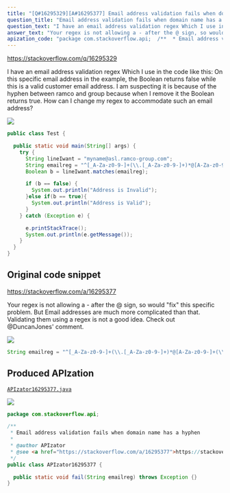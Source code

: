 ```yaml
---
title: "[Q#16295329][A#16295377] Email address validation fails when domain name has a hyphen"
question_title: "Email address validation fails when domain name has a hyphen"
question_text: "I have an email address validation regex Which I use in the code like this: On this specific email address in the example, the Boolean returns false while this is a valid customer email address. I am suspecting it is because of the hyphen between ramco and group because when I remove it the Boolean returns true. How can I change my regex to accommodate such an email address?"
answer_text: "Your regex is not allowing a - after the @ sign, so would \"fix\" this specific problem. But Email addresses are much more complicated than that. Validating them using a regex is not a good idea. Check out @DuncanJones' comment."
apization_code: "package com.stackoverflow.api;  /**  * Email address validation fails when domain name has a hyphen  *  * @author APIzator  * @see <a href=\"https://stackoverflow.com/a/16295377\">https://stackoverflow.com/a/16295377</a>  */ public class APIzator16295377 {    public static void fail(String emailreg) throws Exception {} }"
---
```


https://stackoverflow.com/q/16295329

I have an email address validation regex Which I use in the code like this:
On this specific email address in the example, the Boolean returns false while this is a valid customer email address.
I am suspecting it is because of the hyphen between ramco and group because when I remove it the Boolean returns true.
How can I change my regex to accommodate such an email address?


<div class="code-logo"><img src="/stackoverflow.png" /></div>

```java
public class Test {

  public static void main(String[] args) {
    try {
      String lineIwant = "myname@asl.ramco-group.com";
      String emailreg = "^[_A-Za-z0-9-]+(\\.[_A-Za-z0-9-]+)*@[A-Za-z0-9]+(\\.[A-Za-z0-9]+)*(\\.[A-Za-z]{2,})$";
      Boolean b = lineIwant.matches(emailreg);

      if (b == false) {
        System.out.println("Address is Invalid");
      }else if(b == true){
        System.out.println("Address is Valid");
      }
    } catch (Exception e) {

      e.printStackTrace();
      System.out.println(e.getMessage());
    }
  }
}
```


## Original code snippet

https://stackoverflow.com/a/16295377

Your regex is not allowing a - after the @ sign, so
would &quot;fix&quot; this specific problem. But Email addresses are much more complicated than that. Validating them using a regex is not a good idea. Check out @DuncanJones&#x27; comment.

<div class="code-logo"><img src="/stackoverflow.png" /></div>

```java
String emailreg = "^[_A-Za-z0-9-]+(\\.[_A-Za-z0-9-]+)*@[A-Za-z0-9-]+(\\.[A-Za-z0-9-]+)*(\\.[A-Za-z]{2,})$";
```

## Produced APIzation

[`APIzator16295377.java`](https://github.com/pasqualesalza/apization-temp/raw/main/data/search/APIzator16295377.java)

<div class="code-logo"><img src="/apizator.png" /></div>

```java
package com.stackoverflow.api;

/**
 * Email address validation fails when domain name has a hyphen
 *
 * @author APIzator
 * @see <a href="https://stackoverflow.com/a/16295377">https://stackoverflow.com/a/16295377</a>
 */
public class APIzator16295377 {

  public static void fail(String emailreg) throws Exception {}
}

```